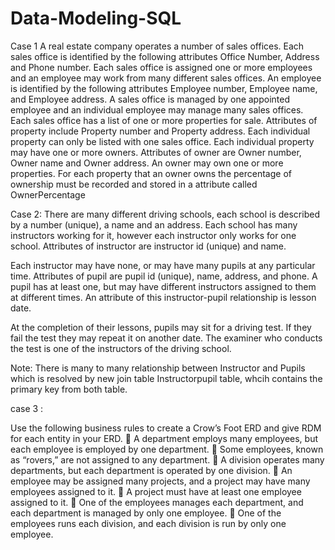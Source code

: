# Data-Modeling-SQL



Case 1
A real estate company operates a number of sales offices. Each sales office is identified by the following
attributes Office Number, Address and Phone number.
Each sales office is assigned one or more employees and an employee may work from many different sales
offices. An employee is identified by the following attributes Employee number, Employee name, and
Employee address.
A sales office is managed by one appointed employee and an individual employee may manage many sales
offices.
Each sales office has a list of one or more properties for sale. Attributes of property include Property number
and Property address.
Each individual property can only be listed with one sales office.
Each individual property may have one or more owners. Attributes of owner are Owner number, Owner name
and Owner address. An owner may own one or more properties.
For each property that an owner owns the percentage of ownership must be recorded and stored in a attribute
called OwnerPercentage


Case 2: 
There are many different driving schools, each school is described by a number (unique), a name and an
address. Each school has many instructors working for it, however each instructor only works for one school. Attributes
of instructor are instructor id (unique) and name.

Each instructor may have none, or may have many pupils at any particular time. Attributes of pupil are pupil id
(unique), name, address, and phone. A pupil has at least one, but may have different instructors assigned to
them at different times. An attribute of this instructor-pupil relationship is lesson date.

At the completion of their lessons, pupils may sit for a driving test. If they fail the test they may repeat it on
another date. The examiner who conducts the test is one of the instructors of the driving school.


Note: There is many to many relationship between Instructor and Pupils which is resolved by new join table Instructorpupil table, whcih contains the primary key from both table.

case 3 :

Use the following business rules to create a Crow’s Foot ERD and give RDM for each
entity in your ERD.
 A department employs many employees, but each employee is employed by one department.
 Some employees, known as “rovers,” are not assigned to any department.
 A division operates many departments, but each department is operated by one division.
 An employee may be assigned many projects, and a project may have many employees
assigned to it.
 A project must have at least one employee assigned to it.
 One of the employees manages each department, and each department is managed by only
one employee.
 One of the employees runs each division, and each division is run by only one employee.
